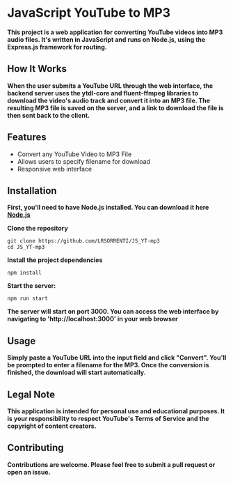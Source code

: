 # JavaScript YouTube to MP3

**This project is a web application for converting YouTube videos into MP3 audio files. It's written in JavaScript and runs on Node.js, using the Express.js framework for routing.**

## How It Works

**When the user submits a YouTube URL through the web interface, the backend server uses the ytdl-core and fluent-ffmpeg libraries to download the video's audio track and convert it into an MP3 file. The resulting MP3 file is saved on the server, and a link to download the file is then sent back to the client.**

## Features

- Convert any YouTube Video to MP3 File
- Allows users to specify filename for download
- Responsive web interface

## Installation

**First, you'll need to have Node.js installed. You can download it here** **[Node.js](https://nodejs.org)**

**Clone the repository**

```console
git clone https://github.com/LRSORRENTI/JS_YT-mp3
cd JS_YT-mp3
```

**Install the project dependencies**

```console
npm install
```

**Start the server:**

```console
npm run start
```

**The server will start on port 3000. You can access the web interface by navigating to 'http://localhost:3000' in your web browser**

## Usage

**Simply paste a YouTube URL into the input field and click "Convert". You'll be prompted to enter a filename for the MP3. Once the conversion is finished, the download will start automatically.**

## Legal Note

**This application is intended for personal use and educational purposes. It is your responsibility to respect YouTube's Terms of Service and the copyright of content creators.**

## Contributing

**Contributions are welcome. Please feel free to submit a pull request or open an issue.**
